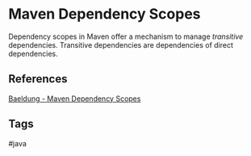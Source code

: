 # Maven Dependency Scopes

Dependency scopes in Maven offer a mechanism to manage *transitive* dependencies. Transitive dependencies are dependencies of direct dependencies.  

## References
[Baeldung - Maven Dependency Scopes](https://www.baeldung.com/maven-dependency-scopes)

## Tags
#java
